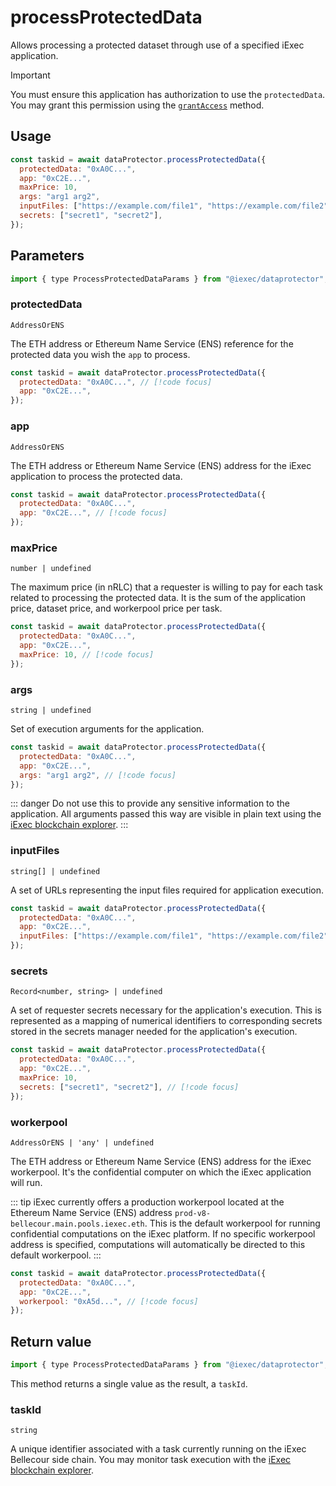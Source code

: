 # processProtectedData

Allows processing a protected dataset through use of a specified iExec application.

> [!IMPORTANT]
> You must ensure this application has authorization to use the `protectedData`. You may grant this permission using the [`grantAccess`](./grantaccess.md) method.

## Usage

```js
const taskid = await dataProtector.processProtectedData({
  protectedData: "0xA0C...",
  app: "0xC2E...",
  maxPrice: 10,
  args: "arg1 arg2",
  inputFiles: ["https://example.com/file1", "https://example.com/file2"],
  secrets: ["secret1", "secret2"],
});
```

## Parameters

```js
import { type ProcessProtectedDataParams } from "@iexec/dataprotector";
```

### protectedData

`AddressOrENS`

The ETH address or Ethereum Name Service (ENS) reference for the protected data you wish the `app` to process.

```js
const taskid = await dataProtector.processProtectedData({
  protectedData: "0xA0C...", // [!code focus]
  app: "0xC2E...",
});
```

### app

`AddressOrENS`

The ETH address or Ethereum Name Service (ENS) address for the iExec application to process the protected data.

```js
const taskid = await dataProtector.processProtectedData({
  protectedData: "0xA0C...",
  app: "0xC2E...", // [!code focus]
});
```

### maxPrice

`number | undefined`

The maximum price (in nRLC) that a requester is willing to pay for each task related to processing the protected data. It is the sum of the application price, dataset price, and workerpool price per task.

```js
const taskid = await dataProtector.processProtectedData({
  protectedData: "0xA0C...",
  app: "0xC2E...",
  maxPrice: 10, // [!code focus]
});
```

### args

`string | undefined`

Set of execution arguments for the application.

```js
const taskid = await dataProtector.processProtectedData({
  protectedData: "0xA0C...",
  app: "0xC2E...",
  args: "arg1 arg2", // [!code focus]
});
```

::: danger
Do not use this to provide any sensitive information to the application. All arguments passed this way are visible in plain text using the [iExec blockchain explorer](https://explorer.iex.ec).
:::

### inputFiles

`string[] | undefined`

A set of URLs representing the input files required for application execution.

```js
const taskid = await dataProtector.processProtectedData({
  protectedData: "0xA0C...",
  app: "0xC2E...",
  inputFiles: ["https://example.com/file1", "https://example.com/file2"], // [!code focus]
});
```

### secrets

`Record<number, string> | undefined`

A set of requester secrets necessary for the application's execution. This is represented as a mapping of numerical identifiers to corresponding secrets stored in the secrets manager needed for the application's execution.

```js
const taskid = await dataProtector.processProtectedData({
  protectedData: "0xA0C...",
  app: "0xC2E...",
  maxPrice: 10,
  secrets: ["secret1", "secret2"], // [!code focus]
});
```

### workerpool

`AddressOrENS | 'any' | undefined`

The ETH address or Ethereum Name Service (ENS) address for the iExec workerpool. It's the confidential computer on which the iExec application will run.

::: tip
iExec currently offers a production workerpool located at the Ethereum Name Service (ENS) address `prod-v8-bellecour.main.pools.iexec.eth`. This is the default workerpool for running confidential computations on the iExec platform. If no specific workerpool address is specified, computations will automatically be directed to this default workerpool.
:::

```js
const taskid = await dataProtector.processProtectedData({
  protectedData: "0xA0C...",
  app: "0xC2E...",
  workerpool: "0xA5d...", // [!code focus]
});
```

## Return value

```js
import { type ProcessProtectedDataParams } from "@iexec/dataprotector";
```

This method returns a single value as the result, a `taskId`.

### taskId

`string`

A unique identifier associated with a task currently running on the iExec Bellecour side chain. You may monitor task execution with the [iExec blockchain explorer](https://explorer.iex.ec).
